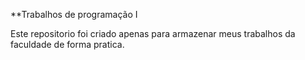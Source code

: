 **Trabalhos de programação I

Este repositorio foi criado apenas para armazenar meus trabalhos da faculdade de forma pratica.
